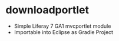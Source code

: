 # downloadportlet
- Simple Liferay 7 GA1 mvcportlet module
- Importable into Eclipse as Gradle Project
